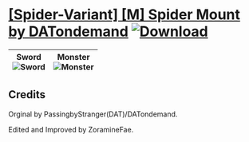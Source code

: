 # [\[Spider-Variant\] \[M\] Spider Mount by DATondemand](https://github.com/Klokinator/FE-Repo/tree/main/Battle%20Animations/Mounted%20-%20Cavs,%20Paladins,%20Rangers/%5BSpider-Variant%5D%20%5BM%5D%20Spider%20Mount%20by%20DATondemand) [![Download](https://img.shields.io/badge/Download--red?style=social&logo=github)](https://minhaskamal.github.io/DownGit/#/home?url=https://github.com/Klokinator/FE-Repo/tree/main/Battle%20Animations/Mounted%20-%20Cavs,%20Paladins,%20Rangers/%5BSpider-Variant%5D%20%5BM%5D%20Spider%20Mount%20by%20DATondemand)

| <b>Sword</b><br/><img alt="Sword" src="https://raw.githubusercontent.com/Klokinator/FE-Repo/main/Battle%20Animations/Mounted%20-%20Cavs,%20Paladins,%20Rangers/%5BSpider-Variant%5D%20%5BM%5D%20Spider%20Mount%20by%20DATondemand/1.%20Sword/Sword.gif"/> | <b>Monster</b><br/><img alt="Monster" src="https://raw.githubusercontent.com/Klokinator/FE-Repo/main/Battle%20Animations/Mounted%20-%20Cavs,%20Paladins,%20Rangers/%5BSpider-Variant%5D%20%5BM%5D%20Spider%20Mount%20by%20DATondemand/8.%20Monster/Monster.gif"/> |
| :---: | :---: |

## Credits

Orginal by PassingbyStranger(DAT)/DATondemand.

Edited and Improved by ZoramineFae.

